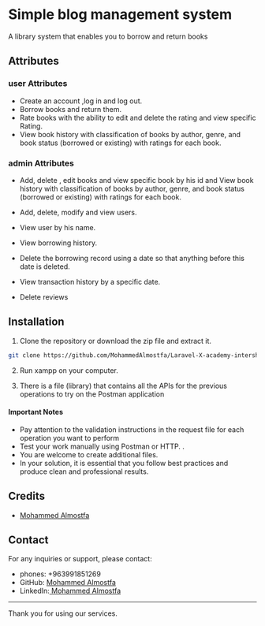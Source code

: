 # Simple blog management system

A library system that enables you to borrow and return books

## Attributes

### user Attributes

-   Create an account ,log in and log out.
-   Borrow books and return them.
-   Rate books with the ability to edit and delete the rating and view specific Rating.
-   View book history with classification of books by author, genre, and book status (borrowed or existing) with ratings for each book.

### admin Attributes

-   Add, delete , edit books and view specific book by his id and View book history with classification of books by author, genre, and book status (borrowed or existing) with ratings for each book.

-   Add, delete, modify and view users.
-   View user by his name.
-   View borrowing history.
-   Delete the borrowing record using a date so that anything before this date is deleted.
-   View transaction history by a specific date.
-   Delete reviews

## Installation

1. Clone the repository or download the zip file and extract it.

```bash
git clone https://github.com/MohammedAlmostfa/Laravel-X-academy-intership/tree/main/LibraryManagementSystem
```

2. Run xampp on your computer.

3. There is a file (library) that contains all the APIs for the previous operations to try on the Postman application

#### Important Notes

-   Pay attention to the validation instructions in the request file for each operation you want to perform
-   Test your work manually using Postman or HTTP. .
-   You are welcome to create additional files.
-   In your solution, it is essential that you follow best practices and produce clean and professional results.

## Credits

-   [Mohammed Almostfa ](https://github.com/MohammedAlmostfa)

## Contact

For any inquiries or support, please contact:

-   phones: +963991851269
-   GitHub: [Mohammed Almostfa ](https://github.com/MohammedAlmostfa)
-   LinkedIn:[ Mohammed Almostfa](https://www.linkedin.com/in/mohammed-almostfa-63b3a7240/)

---

Thank you for using our services.
